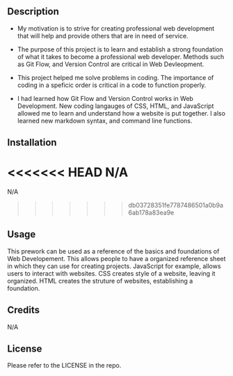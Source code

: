 # <Prework Study Guide Webpage>

## Description


- My motivation is to strive for creating professional web development that will help and provide others that are in need of service. 

- The purpose of this project is to learn and establish a strong foundation of what it takes to become a professional web developer. Methods such as Git Flow, and Version Control are critical in Web Devleopment. 

- This project helped me solve problems in coding. The importance of coding in a speficic order is critical in a code to function properly. 

- I had learned how Git Flow and Version Control works in Web Development. New coding langauges of CSS, HTML, and JavaScript allowed me to learn and understand how a website is put together. I also learned new markdown syntax, and command line functions. 

## Installation

<<<<<<< HEAD
 N/A
=======
N/A
>>>>>>> db03728351fe7787486501a0b9a6ab178a83ea9e

## Usage

This prework can be used as a reference of the basics and foundations of Web Developement. This allows people to have a organized reference sheet in which they can use for creating projects. JavaScript for example, allows users to interact with websites. CSS creates style of a website, leaving it organized. HTML creates the struture of websites, establishing a foundation. 

## Credits

N/A

## License

Please refer to the LICENSE in the repo.
